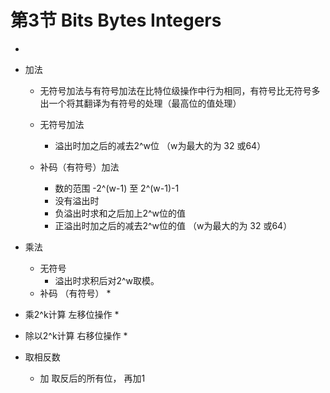 # 第3节 Bits Bytes Integers

* 
* 加法
    * 无符号加法与有符号加法在比特位级操作中行为相同，有符号比无符号多出一个将其翻译为有符号的处理（最高位的值处理）

    * 无符号加法

        * 溢出时加之后的减去2^w位  （w为最大的为 32 或64）

    * 补码（有符号）加法
        * 数的范围 -2^(w-1) 至 2^(w-1)-1
        * 没有溢出时
        * 负溢出时求和之后加上2^w位的值
        * 正溢出时加之后的减去2^w位的值  （w为最大的为 32 或64）

* 乘法
    *   无符号
        * 溢出时求积后对2^w取模。
    * 补码 （有符号）
        *
         

* 乘2^k计算 左移位操作
    *  

* 除以2^k计算 右移位操作
    *  


* 取相反数
    * 加 取反后的所有位， 再加1 